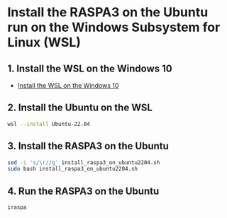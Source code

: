# Install the RASPA3 on the Ubuntu run on the Windows Subsystem for Linux (WSL)
## 1. Install the WSL on the Windows 10
- [Install the WSL on the Windows 10](https://docs.microsoft.com/en-us/windows/wsl/install)
## 2. Install the Ubuntu on the WSL
```bash
wsl --install Ubuntu-22.04
```
## 3. Install the RASPA3 on the Ubuntu
```bash
sed -i 's/\r//g' install_raspa3_on_ubuntu2204.sh
sudo bash install_raspa3_on_ubuntu2204.sh
```
## 4. Run the RASPA3 on the Ubuntu
```bash
iraspa
```
